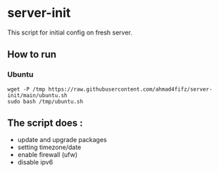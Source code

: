 # server-init

This script for initial config on fresh server.

## How to run

### Ubuntu

```
wget -P /tmp https://raw.githubusercontent.com/ahmad4fifz/server-init/main/ubuntu.sh
sudo bash /tmp/ubuntu.sh
```

## The script does :
- update and upgrade packages
- setting timezone/date
- enable firewall (ufw)
- disable ipv6
